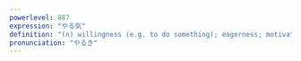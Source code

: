 ```yaml
---
powerlevel: 887
expression: "やる気"
definition: "(n) willingness (e.g. to do something); eagerness; motivation; inspiration; determination; high aspirations"
pronunciation: "やるき"
---
```

